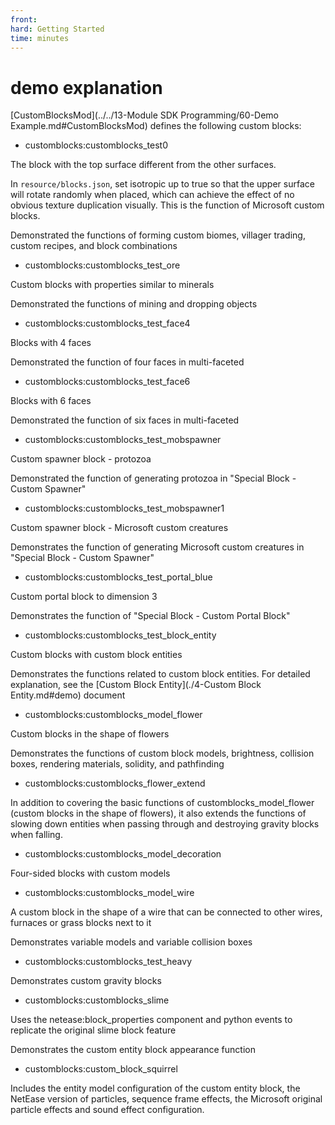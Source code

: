 ```yaml
--- 
front: 
hard: Getting Started 
time: minutes 
--- 
```


# demo explanation 

[CustomBlocksMod](../../13-Module SDK Programming/60-Demo Example.md#CustomBlocksMod) defines the following custom blocks: 

- customblocks:customblocks_test0 

The block with the top surface different from the other surfaces. 

In `resource/blocks.json`, set isotropic up to true so that the upper surface will rotate randomly when placed, which can achieve the effect of no obvious texture duplication visually. This is the function of Microsoft custom blocks. 

Demonstrated the functions of forming custom biomes, villager trading, custom recipes, and block combinations 

- customblocks:customblocks_test_ore 

Custom blocks with properties similar to minerals 

Demonstrated the functions of mining and dropping objects 

- customblocks:customblocks_test_face4 

Blocks with 4 faces 

Demonstrated the function of four faces in multi-faceted 

- customblocks:customblocks_test_face6 

Blocks with 6 faces 

Demonstrated the function of six faces in multi-faceted 

- customblocks:customblocks_test_mobspawner 

Custom spawner block - protozoa 

Demonstrated the function of generating protozoa in "Special Block - Custom Spawner" 

- customblocks:customblocks_test_mobspawner1 

Custom spawner block - Microsoft custom creatures 

Demonstrates the function of generating Microsoft custom creatures in "Special Block - Custom Spawner" 

- customblocks:customblocks_test_portal_blue 


Custom portal block to dimension 3 

Demonstrates the function of "Special Block - Custom Portal Block" 

- customblocks:customblocks_test_block_entity<span id="demo说明_block_entity"></span> 

Custom blocks with custom block entities 

Demonstrates the functions related to custom block entities. For detailed explanation, see the [Custom Block Entity](./4-Custom Block Entity.md#demo) document 

- customblocks:customblocks_model_flower 

Custom blocks in the shape of flowers 

Demonstrates the functions of custom block models, brightness, collision boxes, rendering materials, solidity, and pathfinding 

- customblocks:customblocks_flower_extend 

In addition to covering the basic functions of customblocks_model_flower (custom blocks in the shape of flowers), it also extends the functions of slowing down entities when passing through and destroying gravity blocks when falling. 

- customblocks:customblocks_model_decoration 

Four-sided blocks with custom models 

- customblocks:customblocks_model_wire 

A custom block in the shape of a wire that can be connected to other wires, furnaces or grass blocks next to it 

Demonstrates variable models and variable collision boxes 

- customblocks:customblocks_test_heavy 


Demonstrates custom gravity blocks 

- customblocks:customblocks_slime 

Uses the netease:block_properties component and python events to replicate the original slime block feature 

Demonstrates the custom entity block appearance function 

- customblocks:custom_block_squirrel 

Includes the entity model configuration of the custom entity block, the NetEase version of particles, sequence frame effects, the Microsoft original particle effects and sound effect configuration.